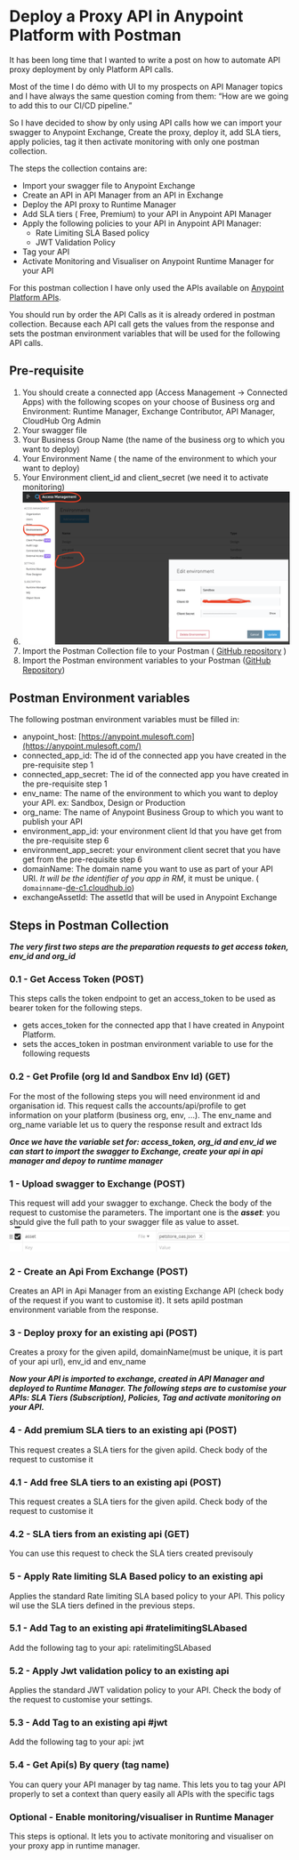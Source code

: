 # Deploy a Proxy API in Anypoint Platform with Postman

It has been long time that I wanted to write a post on how to automate API proxy deployment by only Platform API calls. 

Most of the time I do démo with UI to my prospects on API Manager topics and I have always the same question coming from them: “How are we going to add this to our CI/CD pipeline.”  

So I have decided to show by only using API calls how we can import your swagger to Anypoint Exchange, Create the proxy, deploy it, add SLA tiers, apply policies, tag it then activate monitoring with only one postman collection.


The steps the collection contains are:

* Import your swagger file to Anypoint Exchange 
* Create an API in API Manager from an API in Exchange
* Deploy the API proxy  to Runtime Manager
* Add SLA tiers ( Free, Premium) to your API in Anypoint API Manager
* Apply the following policies to your API in Anypoint API Manager:
    * Rate Limiting SLA Based policy
    * JWT Validation Policy
* Tag your API
* Activate Monitoring and Visualiser on Anypoint Runtime Manager for your API

For this postman collection I have only used the APIs available on [Anypoint Platform APIs](https://anypoint.mulesoft.com/exchange/portals/anypoint-platform/). 

You should run by order the API Calls as it is already ordered in postman collection. Because each API call gets the values from the response and sets the postman environment variables that will be used for the following API calls. 

## Pre-requisite

1. You should create a connected app (Access Management → Connected Apps) with the following scopes on your choose of Business org and Environment: Runtime Manager, Exchange Contributor, API Manager, CloudHub Org Admin 
2. Your swagger file
3. Your Business Group Name (the name of the business org to which you want to deploy)
4. Your Environment Name ( the name of the environment to which your want to deploy)
5. Your Environment client_id and client_secret (we need it to activate monitoring)
6. ![Environment client id Secret](/images/env_app_id_secret.png)
7. Import the Postman Collection file to your Postman ( [GitHub repository](https://github.com/ozgurkarahan/Mulesoft-Api-Manager-CI-CD-Postman/blob/master/CI-CD%20Create%20Proxy%20API%20-%20Api%20Manager.postman_collection.json) )
8. Import the Postman environment variables to your Postman ([GitHub Repository](https://github.com/ozgurkarahan/Mulesoft-Api-Manager-CI-CD-Postman/blob/master/CI-CD%20Create%20Proxy%20API%20-%20Api%20Manager.postman_environment.json))

## Postman Environment variables

The following postman environment variables must be filled in:

* anypoint_host: [https://anypoint.mulesoft.com](https://anypoint.mulesoft.com/)
* connected_app_id: The id of the connected app you have created in the pre-requisite step 1
* connected_app_secret: The id of the connected app you have created in the pre-requisite step 1
* env_name: The name of the environment to which you want to deploy your API. ex: Sandbox, Design or Production
* org_name: The  name of Anypoint Business Group to which you want to publish your API
* environment_app_id: your environment client Id that you have get from the pre-requisite step 6
* environment_app_secret: your environment client secret that you have get from the pre-requisite step 6
* domainName: The domain name you want to use as part of your API URI. _It will be the identifier of you app in RM_, it must be unique. ( `domainname`-[de-c1.cloudhub.io](http://de-c1.cloudhub.io/))
* exchangeAssetId: The assetId that will be used in Anypoint Exchange 

## Steps in Postman Collection

_**The very first two steps are the preparation requests to get access token, env_id and org_id**_

### 0.1 - Get Access Token (POST)

This steps calls the token endpoint to get an access_token to be used as bearer token for the following steps.

* gets acces_token for the connected app that I have created in Anypoint Platform.
* sets the acces_token in postman environment variable to use for the following requests

### 0.2 - Get Profile (org Id and Sandbox Env Id) (GET)

For the most of the following steps you will need environment id and organisation id. This request calls the accounts/api/profile to get information on your platform (business org, env, ...). 
The env_name and org_name variable let us to query the response result and extract Ids

_**Once we have the variable set for: access_token, org_id and env_id we can start to import the swagger to Exchange, create your api in api manager and depoy to runtime manager**_

### 1 - Upload swagger to Exchange (POST)

This request will add your swagger to exchange. Check the body of the request to customise the parameters. The important one is the _**asset**_: you should give the full path to your swagger file as value to asset. 
![Image: image.png](/images/asset_param.png)
### 2 - Create an Api From Exchange (POST)

Creates an API in Api Manager from an existing Exchange API (check body of the request if you want to customise it). It sets apiId postman environment variable from the response.

### 3 - Deploy proxy for an existing api (POST)

Creates a proxy for the given apiId, domainName(must be unique, it is part of your api url), env_id and env_name

_**Now your API is imported to exchange, created in API Manager and deployed to Runtime Manager. The following steps are to customise your APIs: SLA Tiers (Subscription), Policies, Tag and activate monitoring on your API.**_

### 4 - Add premium SLA tiers to an existing api (POST)

This request creates a SLA tiers for the given apiId. Check body of the request to customise it

### 4.1 - Add free SLA tiers to an existing api (POST)

This request creates a SLA tiers for the given apiId. Check body of the request to customise it

### 4.2 - SLA tiers from an existing api (GET)

You can use this request to check the SLA tiers created previsouly

### 5 - Apply Rate limiting SLA Based policy to an existing api

Applies the standard Rate limiting SLA based policy to your API. This policy wil use the SLA tiers defined in the previous steps.

### 5.1 - Add Tag to an existing api #ratelimitingSLAbased

Add the following tag to your api: ratelimitingSLAbased

### 5.2 - Apply Jwt validation policy to an existing api

Applies the standard JWT validation policy to your API. Check the body of the request to customise your settings.

### 5.3 - Add Tag to an existing api #jwt

Add the following tag to your api: jwt

### 5.4 - Get Api(s) By query (tag name)

You can query your API manager by tag name. This lets you to tag your API properly to set a context than query easily all APIs with the specific tags


### Optional - Enable monitoring/visualiser in Runtime Manager

This steps is optional. It lets you to activate monitoring and visualiser on your proxy app in runtime manager.










